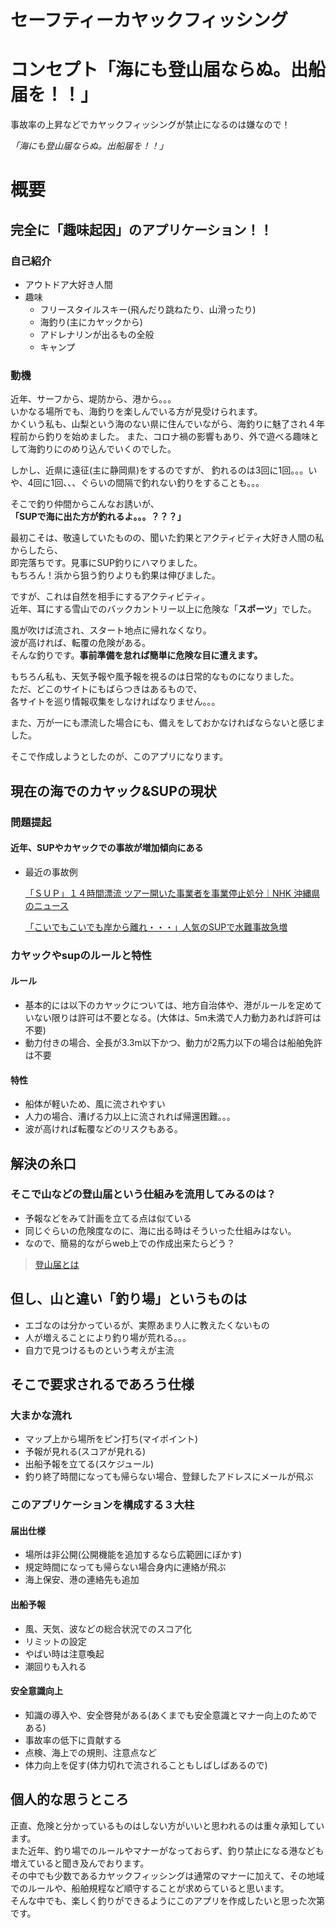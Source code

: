 # セーフティーカヤックフィッシング

# コンセプト「海にも登山届ならぬ。出船届を！！」

事故率の上昇などでカヤックフィッシングが禁止になるのは嫌なので！

*「海にも登山届ならぬ。出船届を！！」*

# 概要
## 完全に「趣味起因」のアプリケーション！！

### 自己紹介
- アウトドア大好き人間
- 趣味
  - フリースタイルスキー(飛んだり跳ねたり、山滑ったり)
  - 海釣り(主にカヤックから)
  - アドレナリンが出るもの全般
  - キャンプ
  
### 動機
近年、サーフから、堤防から、港から。。。  
いかなる場所でも、海釣りを楽しんでいる方が見受けられます。  
かくいう私も、山梨という海のない県に住んでいながら、海釣りに魅了され４年程前から釣りを始めました。
また、コロナ禍の影響もあり、外で遊べる趣味として海釣りにのめり込んでいくのでした。

しかし、近県に遠征(主に静岡県)をするのですが、
釣れるのは3回に1回。。。いや、4回に1回、、、ぐらいの間隔で釣れない釣りをすることも。。。

そこで釣り仲間からこんなお誘いが、  
**「SUPで海に出た方が釣れるよ。。。？？？」**

最初こそは、敬遠していたものの、聞いた釣果とアクティビティ大好き人間の私からしたら、  
即完落ちです。見事にSUP釣りにハマりました。  
もちろん！浜から狙う釣りよりも釣果は伸びました。

ですが、これは自然を相手にするアクティビティ。  
近年、耳にする雪山でのバックカントリー以上に危険な「**スポーツ**」でした。

風が吹けば流され、スタート地点に帰れなくなり。  
波が高ければ、転覆の危険がある。    
そんな釣りです。**事前準備を怠れば簡単に危険な目に遭えます。**

もちろん私も、天気予報や風予報を視るのは日常的なものになりました。  
ただ、どこのサイトにもばらつきはあるもので、  
各サイトを巡り情報収集をしなければなりません。。。

また、万が一にも漂流した場合にも、備えをしておかなければならないと感じました。

そこで作成しようとしたのが、このアプリになります。

## 現在の海でのカヤック&SUPの現状


### 問題提起

#### 近年、SUPやカヤックでの事故が増加傾向にある

- 最近の事故例
    
    [「ＳＵＰ」１４時間漂流 ツアー開いた事業者を事業停止処分｜NHK 沖縄県のニュース](https://www3.nhk.or.jp/lnews/okinawa/20230424/5090022888.html)
    
    [「こいでもこいでも岸から離れ・・・」人気のSUPで水難事故急増](https://mainichi.jp/articles/20230808/k00/00m/040/365000c)
    

### カヤックやsupのルールと特性

#### ルール

- 基本的には以下のカヤックについては、地方自治体や、港がルールを定めていない限りは許可は不要となる。(大体は、5m未満で人力動力あれば許可は不要)
- 動力付きの場合、全長が3.3m以下かつ、動力が2馬力以下の場合は船舶免許は不要

#### 特性

- 船体が軽いため、風に流されやすい
- 人力の場合、漕げる力以上に流されれば帰還困難。。。
- 波が高ければ転覆などのリスクもある。

## 解決の糸口

### そこで山などの登山届という仕組みを流用してみるのは？
- 予報などをみて計画を立てる点は似ている
- 同じぐらいの危険度なのに、海に出る時はそういった仕組みはない。
- なので、簡易的ながらweb上での作成出来たらどう？

> [登山届とは](https://guide.mwt.co.jp/mountain/basic/safety/climbing-notification/)

## 但し、山と違い「釣り場」というものは

- エゴなのは分かっているが、実際あまり人に教えたくないもの
- 人が増えることにより釣り場が荒れる。。。
- 自力で見つけるものという考えが主流

## そこで要求されるであろう仕様

### 大まかな流れ

- マップ上から場所をピン打ち(マイポイント)
- 予報が見れる(スコアが見れる)
- 出船予報を立てる(スケジュール)
- 釣り終了時間になっても帰らない場合、登録したアドレスにメールが飛ぶ

### このアプリケーションを構成する３大柱

#### 届出仕様

- 場所は非公開(公開機能を追加するなら広範囲にぼかす)
- 規定時間になっても帰らない場合身内に連絡が飛ぶ
- 海上保安、港の連絡先も追加

#### 出船予報

- 風、天気、波などの総合状況でのスコア化
- リミットの設定
- やばい時は注意喚起
- 潮回りも入れる

#### 安全意識向上

- 知識の導入や、安全啓発がある(あくまでも安全意識とマナー向上のためである)
- 事故率の低下に貢献する
- 点検、海上での規則、注意点など
- 体力向上を促す(体力切れで流されることもしばしばあるので)

## 個人的な思うところ
正直、危険と分かっているものはしない方がいいと思われるのは重々承知しています。  
また近年、釣り場でのルールやマナーがなっておらず、釣り禁止になる港なども増えていると聞き及んでおります。  
その中でも少数であるカヤックフィッシングは通常のマナーに加えて、その地域でのルールや、船舶規程など順守することが求めらていると思います。  
そんな中でも、楽しく釣りができるようにこのアプリを作成したいと思った次第です。